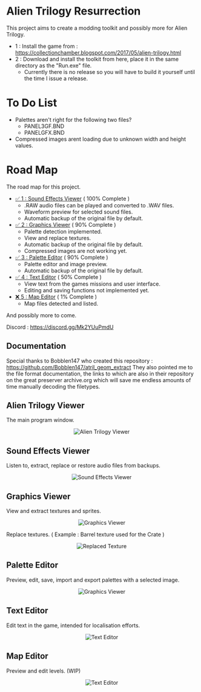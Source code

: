 # Alien Trilogy Resurrection

This project aims to create a modding toolkit and possibly more for Alien Trilogy.

- 1 : Install the game from : https://collectionchamber.blogspot.com/2017/05/alien-trilogy.html
- 2 : Download and install the toolkit from here, place it in the same directory as the "Run.exe" file.
	- Currently there is no release so you will have to build it yourself until the time I issue a release.

# To Do List

- Palettes aren't right for the following two files?
	- PANEL3GF.BND
	- PANELGFX.BND
- Compressed images arent loading due to unknown width and height values.

# Road Map

The road map for this project.

- [✅ 1 : Sound Effects Viewer](#sound-effects-viewer) ( 100% Complete )
	- .RAW audio files can be played and converted to .WAV files.
	- Waveform preview for selected sound files.
	- Automatic backup of the original file by default.
- [✅ 2 : Graphics Viewer](#graphics-viewer) ( 90% Complete )
	- Palette detection implemented.
	- View and replace textures.
	- Automatic backup of the original file by default.
	- Compressed images are not working yet.
- [✅ 3 : Palette Editor](#palette-editor) ( 90% Complete )
	- Palette editor and image preview.
	- Automatic backup of the original file by default.
- [✅ 4 : Text Editor](#text-editor) ( 50% Complete )
	- View text from the games missions and user interface.
	- Editing and saving functions not implemented yet.
- [❌ 5 : Map Editor](#map-editor) ( 1% Complete )
	- Map files detected and listed.

And possibly more to come.

Discord : https://discord.gg/Mk2YUuPmdU

## Documentation

Special thanks to Bobblen147 who created this repository : https://github.com/Bobblen147/atril_geom_extract
They also pointed me to the file format documentation, the links to which are also in their repository on the great preserver archive.org which will save me endless amounts of time manually decoding the filetypes.

## Alien Trilogy Viewer

The main program window.

<div align="center">
  <img src="Images/altviewer.png" alt="Alien Trilogy Viewer">
</div>

## Sound Effects Viewer

Listen to, extract, replace or restore audio files from backups.

<div align="center">
  <img src="Images/soundeffects.png" alt="Sound Effects Viewer">
</div>

## Graphics Viewer

View and extract textures and sprites.

<div align="center">
  <img src="Images/graphicsviewer.png" alt="Graphics Viewer">
</div>

Replace textures. ( Example : Barrel texture used for the Crate )

<div align="center">
  <img src="Images/texturereplacement.png" alt="Replaced Texture">
</div>

## Palette Editor

Preview, edit, save, import and export palettes with a selected image.

<div align="center">
  <img src="Images/paletteeditor.png" alt="Graphics Viewer">
</div>

## Text Editor

Edit text in the game, intended for localisation efforts.

<div align="center">
  <img src="Images/texteditor.png" alt="Text Editor">
</div>

## Map Editor

Preview and edit levels. (WIP)

<div align="center">
  <img src="Images/levelviewer.png" alt="Text Editor">
</div>